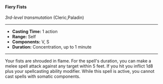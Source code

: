 #### Fiery Fists
*3rd-level transmutation* (Cleric,Paladin)
___
- **Casting Time:** 1 action
- **Range:** Self
- **Components:** V, S
- **Duration:** Concentration, up to 1 minute
---
Your fists are shrouded in flame. For the spell's duration, you can make a melee spell attack against any target within 5 feet. If you hit you inflict 1d8 plus your spellcasting ability modifier. While this spell is active, you cannot cast spells with somatic components.
